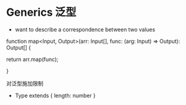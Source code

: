 # Generics 泛型

- want to describe a correspondence between two values



function map<Input, Output>(arr: Input[], func: (arg: Input) => Output): Output[] {

  return arr.map(func);

}



对泛型施加限制

- Type extends { length: number }